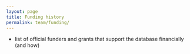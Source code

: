 ```yaml
---
layout: page
title: Funding history
permalink: team/funding/
---
```


- list of official funders and grants that support the database financially (and how)
